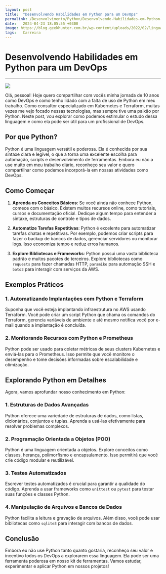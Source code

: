 ```yaml
---
layout: post
title:  "Desenvolvendo Habilidades em Python para um DevOps"
permalink: /Desenvolvimento/Python/Desenvolvendo-Habilidades-em-Python-para-um-DevOps
date:   2024-04-23 18:05:55 +0300
image: https://blog.geekhunter.com.br/wp-content/uploads/2022/02/linguagem-python-1024x579-1.jpg
tags:   Carreira
---
```



# **Desenvolvendo Habilidades em Python para um DevOps**
---

![](https://blog.geekhunter.com.br/wp-content/uploads/2022/02/linguagem-python-1024x579-1.jpg)

Olá, pessoal! Hoje quero compartilhar com vocês minha jornada de 10 anos como DevOps e como tenho lidado com a falta de uso de Python em meu trabalho. Como consultor especializado em Kubernetes e Terraform, muitas vezes me vejo focado nessas tecnologias, mas sempre tive uma paixão por Python. Neste post, vou explorar como podemos estimular o estudo dessa linguagem e como ela pode ser útil para um profissional de DevOps.

## **Por que Python?**

Python é uma linguagem versátil e poderosa. Ela é conhecida por sua sintaxe clara e legível, o que a torna uma excelente escolha para automação, scripts e desenvolvimento de ferramentas. Embora eu não a use muito em meu trabalho diário, reconheço seu valor e quero compartilhar como podemos incorporá-la em nossas atividades como DevOps.

## **Como Começar**

1. **Aprenda os Conceitos Básicos**: Se você ainda não conhece Python, comece com o básico. Existem muitos recursos online, como tutoriais, cursos e documentação oficial. Dedique algum tempo para entender a sintaxe, estruturas de controle e tipos de dados.

2. **Automatize Tarefas Repetitivas**: Python é excelente para automatizar tarefas chatas e repetitivas. Por exemplo, podemos criar scripts para fazer o backup de bancos de dados, gerenciar servidores ou monitorar logs. Isso economiza tempo e reduz erros humanos.

3. **Explore Bibliotecas e Frameworks**: Python possui uma vasta biblioteca padrão e muitos pacotes de terceiros. Explore bibliotecas como `requests` para fazer chamadas HTTP, `paramiko` para automação SSH e `boto3` para interagir com serviços da AWS.

## **Exemplos Práticos**

### **1. Automatizando Implantações com Python e Terraform**

Suponha que você esteja implantando infraestrutura no AWS usando Terraform. Você pode criar um script Python que chama os comandos do Terraform, gerencia variáveis de ambiente e até mesmo notifica você por e-mail quando a implantação é concluída.

### **2. Monitorando Recursos com Python e Prometheus**

Python pode ser usado para coletar métricas de seus clusters Kubernetes e enviá-las para o Prometheus. Isso permite que você monitore o desempenho e tome decisões informadas sobre escalabilidade e otimização.

## **Explorando Python em Detalhes**

Agora, vamos aprofundar nosso conhecimento em Python:

### **1. Estruturas de Dados Avançadas**

Python oferece uma variedade de estruturas de dados, como listas, dicionários, conjuntos e tuplas. Aprenda a usá-las efetivamente para resolver problemas complexos.

### **2. Programação Orientada a Objetos (POO)**

Python é uma linguagem orientada a objetos. Explore conceitos como classes, herança, polimorfismo e encapsulamento. Isso permitirá que você crie código modular e reutilizável.

### **3. Testes Automatizados**

Escrever testes automatizados é crucial para garantir a qualidade do código. Aprenda a usar frameworks como `unittest` ou `pytest` para testar suas funções e classes Python.

### **4. Manipulação de Arquivos e Bancos de Dados**

Python facilita a leitura e gravação de arquivos. Além disso, você pode usar bibliotecas como `sqlite3` para interagir com bancos de dados.

## **Conclusão**

Embora eu não use Python tanto quanto gostaria, reconheço seu valor e incentivo todos os DevOps a explorarem essa linguagem. Ela pode ser uma ferramenta poderosa em nosso kit de ferramentas. Vamos estudar, experimentar e aplicar Python em nossos projetos!
